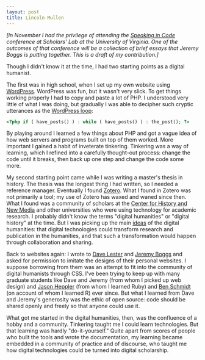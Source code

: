 ```yaml
---
layout: post
title: Lincoln Mullen
---
```


*[In November I had the privilege of attending the [Speaking in Code][]
conference at Scholars' Lab at the University of Virginia. One of the
outcomes of that conference will be a collection of brief essays that
Jeremy Boggs is putting together. This is a draft of my contribution.]*

Though I didn't know it at the time, I had two starting points as a
digital humanist.

The first was in high school, when I set up my own website using
[WordPress][]. WordPress was fun, but it wasn't very slick. To get
things working properly I had to copy and paste a lot of PHP. I
understood very little of what I was doing, but gradually I was able to
decipher such cryptic utterances as the [WordPress loop][]:

```php
<?php if ( have_posts() ) : while ( have_posts() ) : the_post(); ?> 
```

By playing around I learned a few things about PHP and got a vague idea
of how web servers and programs built on top of them worked. More
important I gained a habit of inveterate tinkering. Tinkering was a way
of learning, which I refined into a carefully thought-out process:
change the code until it breaks, then back up one step and change the
code some more.

My second starting point came while I was writing a master's thesis in
history. The thesis was the longest thing I had written, so I needed a
reference manager. Eventually I found [Zotero][]. What I found in Zotero
was not primarily a tool; my use of Zotero has waxed and waned since
then. What I found was a community of scholars at the [Center for
History and New Media][] and other universities who were using
technology for academic research. I probably didn't know the terms
"digital humanities" or "digital history" at the time. But I was picking
up the main [ideas][] of the digital humanities: that digital
technologies could transform research and publication in the humanities,
and that such a transformation would happen through collaboration and
sharing.

Back to websites again: I wrote to [Dave Lester][] and [Jeremy Boggs][]
and asked for permission to imitate the designs of their personal
websites. I suppose borrowing from them was an attempt to fit into the
community of digital humanists through CSS. I've been trying to keep up
with many graduate students like Dave and Jeremy (from whom I picked up
web design) and [Jason Heppler][] (from whom I learned Ruby) and [Ben
Schmidt][] (on account of whom I learned R) ever since. But what I
learned from Dave and Jeremy's generosity was the ethic of open source:
code should be shared openly and freely so that anyone could use it.

What got me started in the digital humanities, then, was the confluence
of a hobby and a community. Tinkering taught me I could learn
technologies. But that learning was hardly "do-it-yourself." Quite apart
from scores of people who built the tools and wrote the documentation,
my learning became embedded in a community of practice and of discourse,
who taught me how digital technologies could be turned into digital
scholarship.

  [Speaking in Code]: http://codespeak.scholarslab.org/
  [WordPress]: http://wordpress.org/
  [WordPress loop]: http://codex.wordpress.org/The_Loop
  [Zotero]: http://www.zotero.org/
  [Center for History and New Media]: http://chnm.gmu.edu/
  [ideas]: http://lincolnmullen.com/blog/digital-humanities-is-a-spectrum/
  [Dave Lester]: http://www.davelester.org/
  [Jeremy Boggs]: http://clioweb.org/
  [Jason Heppler]: http://jasonheppler.org/
  [Ben Schmidt]: http://benschmidt.org/
